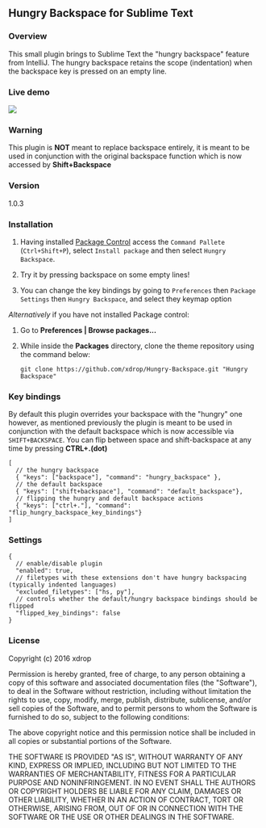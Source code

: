 Hungry Backspace for Sublime Text
------------------------------------

### Overview

This small plugin brings to Sublime Text the "hungry backspace" feature from IntelliJ. The hungry backspace retains the scope (indentation) when the backspace key is pressed on an empty line. 

### Live demo

![](http://i.imgur.com/raML27M.gif)

### Warning

This plugin is **NOT** meant to replace backspace entirely, it is meant to be used in conjunction with the original backspace function which is now accessed by **Shift+Backspace**

### Version

1.0.3

### Installation


1. Having installed [Package Control](https://packagecontrol.io/installation) access the `Command Pallete` (`Ctrl+Shift+P`), select `Install package` and then select `Hungry Backspace`.

2. Try it by pressing backspace on some empty lines!

3. You can change the key bindings by going to `Preferences` then `Package Settings` then `Hungry Backspace`, and select they keymap option

*Alternatively* if you have not installed Package control:

1. Go to **Preferences | Browse packages...**
2. While inside the **Packages** directory, clone the theme repository using the command below: 

    `git clone https://github.com/xdrop/Hungry-Backspace.git "Hungry Backspace"`

### Key bindings
By default this plugin overrides your backspace with the "hungry" one however, as mentioned previously the plugin is meant to be used in conjunction with the default backspace which is now accessible via `SHIFT+BACKSPACE`. You can flip between space and shift-backspace at any time by pressing **CTRL+.(dot)**

```
[
  // the hungry backspace
  { "keys": ["backspace"], "command": "hungry_backspace" },
  // the default backspace
  { "keys": ["shift+backspace"], "command": "default_backspace"},
  // flipping the hungry and default backspace actions
  { "keys": ["ctrl+."], "command": "flip_hungry_backspace_key_bindings"}
]
```

### Settings
```
{
  // enable/disable plugin
  "enabled": true,
  // filetypes with these extensions don't have hungry backspacing (typically indented languages)
  "excluded_filetypes": ["hs, py"],
  // controls whether the default/hungry backspace bindings should be flipped
  "flipped_key_bindings": false
}

```


### License

Copyright (c) 2016 xdrop


Permission is hereby granted, free of charge, to any person obtaining a copy
of this software and associated documentation files (the "Software"), to deal
in the Software without restriction, including without limitation the rights
to use, copy, modify, merge, publish, distribute, sublicense, and/or sell
copies of the Software, and to permit persons to whom the Software is
furnished to do so, subject to the following conditions:


The above copyright notice and this permission notice shall be included in
all copies or substantial portions of the Software.


THE SOFTWARE IS PROVIDED "AS IS", WITHOUT WARRANTY OF ANY KIND, EXPRESS OR
IMPLIED, INCLUDING BUT NOT LIMITED TO THE WARRANTIES OF MERCHANTABILITY,
FITNESS FOR A PARTICULAR PURPOSE AND NONINFRINGEMENT. IN NO EVENT SHALL THE
AUTHORS OR COPYRIGHT HOLDERS BE LIABLE FOR ANY CLAIM, DAMAGES OR OTHER
LIABILITY, WHETHER IN AN ACTION OF CONTRACT, TORT OR OTHERWISE, ARISING FROM,
OUT OF OR IN CONNECTION WITH THE SOFTWARE OR THE USE OR OTHER DEALINGS IN
THE SOFTWARE.

